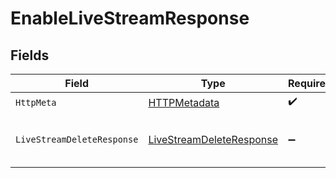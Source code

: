 # EnableLiveStreamResponse


## Fields

| Field                                                                           | Type                                                                            | Required                                                                        | Description                                                                     | Example                                                                         |
| ------------------------------------------------------------------------------- | ------------------------------------------------------------------------------- | ------------------------------------------------------------------------------- | ------------------------------------------------------------------------------- | ------------------------------------------------------------------------------- |
| `HttpMeta`                                                                      | [HTTPMetadata](../../Models/Components/HTTPMetadata.md)                         | :heavy_check_mark:                                                              | N/A                                                                             |                                                                                 |
| `LiveStreamDeleteResponse`                                                      | [LiveStreamDeleteResponse](../../Models/Components/LiveStreamDeleteResponse.md) | :heavy_minus_sign:                                                              | Stream details updated successfully                                             | {<br/>"success": true<br/>}                                                     |